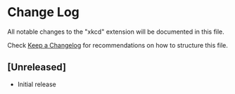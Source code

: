 # Change Log

All notable changes to the "xkcd" extension will be documented in this file.

Check [Keep a Changelog](http://keepachangelog.com/) for recommendations on how to structure this file.

## [Unreleased]

- Initial release